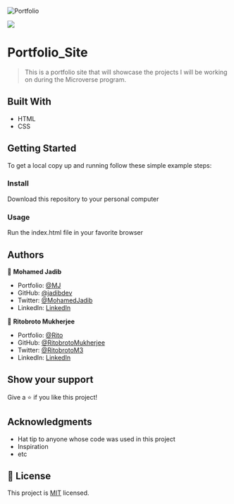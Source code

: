 ![Portfolio](https://user-images.githubusercontent.com/6723417/168104984-92065738-3f90-4360-8605-1c42593ec1f9.png)

![](https://img.shields.io/badge/Microverse-blueviolet)

# Portfolio_Site

> This is a portfolio site that will showcase the projects I will be working on during the Microverse program.

## Built With

- HTML
- CSS

## Getting Started

To get a local copy up and running follow these simple example steps:

### Install

Download this repository to your personal computer

### Usage

Run the index.html file in your favorite browser

## Authors

👤 **Mohamed Jadib**

- Portfolio: [@MJ](https://jadibdev.github.io/)
- GitHub: [@jadibdev](https://github.com/jadibdev)
- Twitter: [@MohamedJadib](https://twitter.com/MohamedJadib)
- LinkedIn: [LinkedIn](https://www.linkedin.com/in/mohamed-jadib-942a5041/)

👤 **Ritobroto Mukherjee**

- Portfolio: [@Rito](https://ritobrotomukherjee.github.io/Work-Portfolio/)
- GitHub: [@RitobrotoMukherjee](https://github.com/RitobrotoMukherjee)
- Twitter: [@RitobrotoM3](https://twitter.com/RitobrotoM3)
- LinkedIn: [LinkedIn](https://www.linkedin.com/in/ritobroto-mukherjee-519148ba/)

## Show your support

Give a ⭐️ if you like this project!

## Acknowledgments

- Hat tip to anyone whose code was used in this project
- Inspiration
- etc

## 📝 License

This project is [MIT](./MIT.md) licensed.
